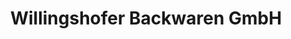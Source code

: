 ---
title: "Willingshofer Backwaren GmbH"
url: /sandersdorf-brehna/willingshofer-backwaren-gmbh/
shop: Bäckerei
---
